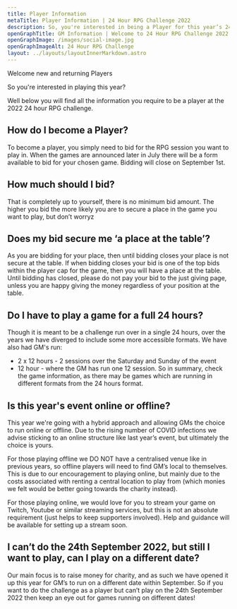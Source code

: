 ```yaml
---
title: Player Information
metaTitle: Player Information | 24 Hour RPG Challenge 2022
description: So, you're interested in being a Player for this year’s 24 hour challenge? Find all the information you need here.
openGraphTitle: GM Information | Welcome to 24 Hour RPG Challenge 2022
openGraphImage: /images/social-image.jpg
openGraphImageAlt: 24 Hour RPG Challenge
layout: ../layouts/layoutInnerMarkdown.astro
---
```

Welcome new and returning Players

So you're interested in playing this year?

Well below you will find all the information you require to be a player at the 2022 24 hour RPG challenge.

## How do I become a Player?
To become a player, you simply need to bid for the RPG session you want to play in. When the games are announced later in July there will be a form available to bid for your chosen game. Bidding will close on September 1st.

## How much should I bid?
That is completely up to yourself, there is no minimum bid amount. The higher you bid the more likely you are to secure a place in the game you want to play, but don’t worryz

## Does my bid secure me ‘a place at the table’?
As you are bidding for your place, then until bidding closes your place is not secure at the table. If when bidding closes your bid is one of the top bids within the player cap for the game, then you will have a place at the table. Until bidding has closed, please do not pay your bid to the just giving page, unless you are happy giving the money regardless of your position at the table.

## Do I have to play a game for a full 24 hours?
Though it is meant to be a challenge run over in a single 24 hours, over the years we have diverged to include some more accessible formats. We have also had GM's run:
- 2 x 12 hours - 2 sessions over the Saturday and Sunday of the event
- 12 hour - where the GM has run one 12 session.
So in summary, check the game information, as there may be games which are running in different formats from the 24 hours format.

## Is this year's event online or offline?
This year we're going with a hybrid approach and allowing GMs the choice to run online or offline. Due to the rising number of COVID infections we advise sticking to an online structure like last year’s event, but ultimately the choice is yours.

For those playing offline we DO NOT have a centralised venue like in previous years, so offline players will need to find GM’s local to themselves. This is due to our encouragement to playing online, but mainly due to the costs associated with renting a central location to play from (which monies we felt would be better going towards the charity instead).

For those playing online, we would love for you to stream your game on Twitch, Youtube or similar streaming services, but this is not an absolute requirement (just helps to keep supporters involved). Help and guidance will be available for setting up a stream soon.

## I can’t do the 24th September 2022, but still I want to play, can I play on a different date?
Our main focus is to raise money for charity, and as such we have opened it up this year for GM’s to run on a different date within September. So if you want to do the challenge as a player but can’t play on the 24th September 2022 then keep an eye out for games running on different dates!
